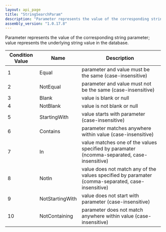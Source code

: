 ```yaml
---
layout: api_page
title: "StringSearchParam"
description: "Parameter represents the value of the corresponding string parameter; value represents the underlying string value in the database"
assembly_version: "1.0.17.8"
---
```



Parameter represents the value of the corresponding string parameter; value represents the underlying string value in the database.

| Condition Value | Name | Description |
| --------------- | ---- | ----------- |
| 1 | Equal | parameter and value must be the same (case-insensitive)
| 2 | NotEqual | parameter and value must not be the same (case-insensitive)
| 3 | Blank | value is blank or null
| 4 | NotBlank | value is not blank or null
| 5 | StartingWith | value starts with parameter (case-insensitive)
| 6 | Contains | parameter matches anywhere within value (case-insensitive)
| 7 | In | value matches one of the values specified by paramater (ncomma-separated, case-insensitive)
| 8 | NotIn | value does not match any of the values specified by paramater (comma-separated, case-insensitive)
| 9 | NotStartingWith | value does not start with parameter (case-insensitive)
| 10 | NotContaining | parameter does not match anywhere within value (case-insensitive)
